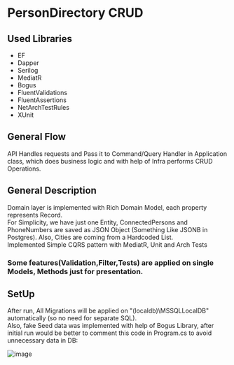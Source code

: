 # PersonDirectory CRUD

## Used Libraries

- EF
- Dapper
- Serilog
- MediatR
- Bogus
- FluentValidations
- FluentAssertions
- NetArchTestRules
- XUnit

## General Flow

API Handles requests and Pass it to Command/Query Handler in Application class, which does business logic and with help of Infra performs CRUD Operations.

## General Description

Domain layer is implemented with Rich Domain Model, each property represents Record.  
For Simplicity, we have just one Entity, ConnectedPersons and PhoneNumbers are saved as JSON Object (Something Like JSONB in Postgres). Also, Cities are coming from a Hardcoded List.  
Implemented Simple CQRS pattern with MediatR, Unit and Arch Tests

### Some features(Validation,Filter,Tests) are applied on single Models, Methods just for presentation.

## SetUp

After run, All Migrations will be applied on "(localdb)\\MSSQLLocalDB" automatically (so no need for separate SQL).  
Also, fake Seed data was implemented with help of Bogus Library, after initial run would be better to comment this code in Program.cs to avoid unnecessary data in DB:

![image](https://github.com/user-attachments/assets/5d8d8f4a-11c7-4919-8499-808c54e6a78c)
